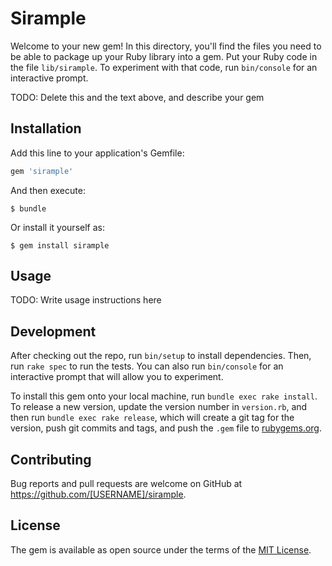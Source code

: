 # Sirample

Welcome to your new gem! In this directory, you'll find the files you need to be able to package up your Ruby library into a gem. Put your Ruby code in the file `lib/sirample`. To experiment with that code, run `bin/console` for an interactive prompt.

TODO: Delete this and the text above, and describe your gem

## Installation

Add this line to your application's Gemfile:

```ruby
gem 'sirample'
```

And then execute:

    $ bundle

Or install it yourself as:

    $ gem install sirample

## Usage

TODO: Write usage instructions here

## Development

After checking out the repo, run `bin/setup` to install dependencies. Then, run `rake spec` to run the tests. You can also run `bin/console` for an interactive prompt that will allow you to experiment.

To install this gem onto your local machine, run `bundle exec rake install`. To release a new version, update the version number in `version.rb`, and then run `bundle exec rake release`, which will create a git tag for the version, push git commits and tags, and push the `.gem` file to [rubygems.org](https://rubygems.org).

## Contributing

Bug reports and pull requests are welcome on GitHub at https://github.com/[USERNAME]/sirample.

## License

The gem is available as open source under the terms of the [MIT License](https://opensource.org/licenses/MIT).

